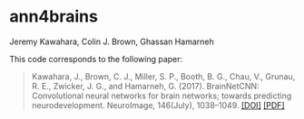 # ann4brains

Jeremy Kawahara, Colin J. Brown, Ghassan Hamarneh

This code corresponds to the following paper:

> Kawahara, J., Brown, C. J., Miller, S. P., Booth, B. G., Chau, V., Grunau, R. E., Zwicker, J. G., and Hamarneh, G. (2017). BrainNetCNN: Convolutional neural networks for brain networks; towards predicting neurodevelopment. NeuroImage, 146(July), 1038–1049. [[DOI]](https://doi.org/10.1016/j.neuroimage.2016.09.046) [[PDF]](http://www.cs.sfu.ca/~hamarneh/ecopy/neuroimage2016.pdf)
